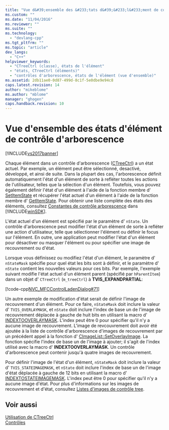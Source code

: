 ```yaml
---
title: "Vue d&#39;ensemble des &#233;tats d&#39;&#233;l&#233;ment de contr&#244;le d&#39;arborescence | Microsoft Docs"
ms.custom: ""
ms.date: "11/04/2016"
ms.reviewer: ""
ms.suite: ""
ms.technology: 
  - "devlang-cpp"
ms.tgt_pltfrm: ""
ms.topic: "article"
dev_langs: 
  - "C++"
helpviewer_keywords: 
  - "CTreeCtrl (classe), états de l'élément"
  - "états, CTreeCtrl (éléments)"
  - "contrôles d'arborescence, états de l'élément (vue d'ensemble)"
ms.assetid: 2db11ae0-0d87-499d-8c1f-5e0dbe9e94c8
caps.latest.revision: 14
author: "mikeblome"
ms.author: "mblome"
manager: "ghogen"
caps.handback.revision: 10
---
```

# Vue d&#39;ensemble des &#233;tats d&#39;&#233;l&#233;ment de contr&#244;le d&#39;arborescence
[!INCLUDE[vs2017banner](../assembler/inline/includes/vs2017banner.md)]

Chaque élément dans un contrôle d'arborescence \([CTreeCtrl](../mfc/reference/ctreectrl-class.md)\) a un état actuel.  Par exemple, un élément peut être sélectionné, desactivé, développé, et ainsi de suite.  Dans la plupart des cas, l'arborescence définit automatiquement l'état d'un élément de sorte à refléter toutes les actions de l'utilisateur, telles que la sélection d'un élément.  Toutefois, vous pouvez également définir l'état d'un élément à l'aide de la fonction membre d' [SetItemState](../Topic/CTreeCtrl::SetItemState.md) et récupérer l'état actuel d'un élément à l'aide de la fonction membre d' [GetItemState](../Topic/CTreeCtrl::GetItemState.md).  Pour obtenir une liste complète des états des éléments, consultez [Constantes de contrôle arborescence](http://msdn.microsoft.com/library/windows/desktop/bb759985) dans [!INCLUDE[winSDK](../atl/includes/winsdk_md.md)].  
  
 L'état actuel d'un élément est spécifié par le paramètre d' `nState`.  Un contrôle d'arborescence peut modifier l'état d'un élément de sorte à refléter une action d'utilisateur, telle que sélectionner l'élément ou définir le focus sur l'élément.  En outre, une application peut modifier l'état d'un élément pour désactiver ou masquer l'élément ou pour spécifier une image de recouvrement ou d'état.  
  
 Lorsque vous définissez ou modifiez l'état d'un élément, le paramètre d' `nStateMask` spécifie pour quel état les bits sont à définir, et le paramètre d' `nState` contient les nouvelles valeurs pour ces bits.  Par exemple, l'exemple suivant modifie l'état actuel d'un élément parent \(spécifié par `hParentItem`\) dans un objet d' `CTreeCtrl` \(`m_treeCtrl`\) à **TVIS\_EXPANDPARTIAL**:  
  
 [!code-cpp[NVC_MFCControlLadenDialog#71](../mfc/codesnippet/CPP/tree-control-item-states-overview_1.cpp)]  
  
 Un autre exemple de modification d'état serait de définir l'image de recouvrement d'un élément.  Pour ce faire, `nStateMask` doit inclure la valeur d' `TVIS_OVERLAYMASK`, et `nState` doit inclure l'index de base un de l'image de recouvrement déplacée à gauche de huit bits en utilisant la macro d' [INDEXTOOVERLAYMASK](http://msdn.microsoft.com/library/windows/desktop/bb761408).  L'index peut être 0 pour spécifier qu'il n'y a aucune image de recouvrement.  L'image de revcouvrement doit avoir été ajoutée à la liste de contrôle d'arborescence d'images de recouvrement par un précédent appel à la fonction d' [CImageList::SetOverlayImage](../Topic/CImageList::SetOverlayImage.md).  La fonction spécifie l'index de base un de l'image à ajouter; il s'agit de l'index utilisé avec la macro d' **INDEXTOOVERLAYMASK**.  Un contrôle d'arborescence peut contenir jusqu'à quatre images de recouvrement.  
  
 Pour définir l'image de l'état d'un élément, `nStateMask` doit inclure la valeur d' `TVIS_STATEIMAGEMASK`, et `nState` doit inclure l'index de base un de l'image d'état déplacée à gauche de 12 bits en utilisant la macro d' [INDEXTOSTATEIMAGEMASK](http://msdn.microsoft.com/library/windows/desktop/bb775597).  L'index peut être 0 pour spécifier qu'il n'y a aucune image d'état.  Pour plus d'informations sur les images de recouvrement et d'état, consultez [Listes d'images de contrôle tree](../mfc/tree-control-image-lists.md).  
  
## Voir aussi  
 [Utilisation de CTreeCtrl](../mfc/using-ctreectrl.md)   
 [Contrôles](../mfc/controls-mfc.md)